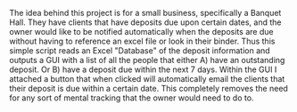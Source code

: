 The idea behind this project is for a small business, specifically a Banquet Hall.
They have clients that have deposits due upon certain dates, and the owner would like to be notified automatically when the deposits are due without having to reference an excel file or look in their binder.
Thus this simple script reads an Excel "Database" of the deposit information and outputs a GUI with a list of all the people that either A) have an outstanding deposit. Or B) have a deposit due within the next 7 days.
Within the GUI I attached a button that when clicked will automatically email the clients that their deposit is due within a certain date.
This completely removes the need for any sort of mental tracking that the owner would need to do to.
